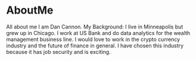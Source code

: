 # AboutMe
All about me
I am Dan Cannon. My Background: I live in Minneapolis but grew up in Chicago. I work at US Bank and do data analytics for the wealth management business line. 
I would love to work in the crypto currency industry and the future of finance in general. 
I have chosen this industry because it has job security and is exciting. 
